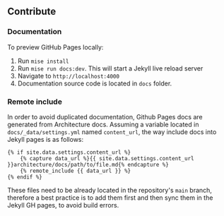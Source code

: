[//]: # (<!-- markdownlint-disable MD041 -->)
[//]: # (<!-- markdownlint-disable MD022 -->)

## Contribute

### Documentation

To preview GitHub Pages locally:

1. Run `mise install`
2. Run `mise run docs:dev`. This will start a Jekyll live reload server
3. Navigate to `http://localhost:4000`
4. Documentation source code is located in `docs` folder.

### Remote include

In order to avoid duplicated documentation, Github Pages docs are generated from Architecture docs. Assuming a variable located in `docs/_data/settings.yml` named `content_url`, the way include docs into Jekyll pages is as follows:

```liquid
{% if site.data.settings.content_url %}
    {% capture data_url %}{{ site.data.settings.content_url }}architecture/docs/path/to/file.md{% endcapture %}
    {% remote_include {{ data_url }} %}
{% endif %}
```

These files need to be already located in the repository's `main` branch, therefore a best practice is to add them first and then sync them in the Jekyll GH pages, to avoid build errors.
